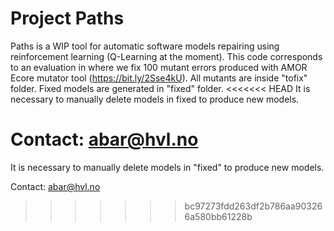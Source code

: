 # Project Paths

Paths is a WIP tool for automatic software models repairing using reinforcement learning (Q-Learning at the moment).
This code corresponds to an evaluation in where we fix 100 mutant errors produced with AMOR Ecore mutator tool (https://bit.ly/2Sse4kU).
All mutants are inside "tofix" folder.
Fixed models are generated in "fixed" folder.
<<<<<<< HEAD
It is necessary to manually delete models in fixed to produce new models.

Contact: abar@hvl.no
=======
It is necessary to manually delete models in "fixed" to produce new models.

Contact: abar@hvl.no
>>>>>>> bc97273fdd263df2b786aa903266a580bb61228b
